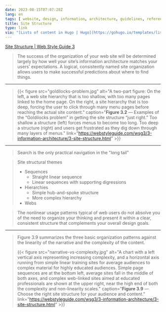 ```yaml
---
date: 2023-08-15T07:07:28Z
lang: en
tags: [ website, design, information, architecture, guidelines, reference ]
title: Site Structure
type: link
via: "[Lists of content in Hugo | Hugo](https://gohugo.io/templates/lists/)"
---
```


[Site Structure | Web Style Guide 3](https://webstyleguide.com/wsg3/3-information-architecture/3-site-structure.html)

> The success of the organization of your web site will be determined largely by how well your site’s information architecture matches your users’ expectations. A logical, consistently named site organization allows users to make successful predictions about where to find things.

---

> {{< figure src="goldilocks-problem.jpg" alt="A two-part figure: On the left, a web site hierarchy that is too shallow, with too many pages linked to the home page. On the right, a site hierarchy that is too deep, forcing the user to click through many menu pages before reaching the actual site content." caption="**Figure 3.2** — Examples of the “Goldilocks problem” in getting the site structure “just right.” Too shallow a structure (left) forces menus to become too long. Too deep a structure (right) and users get frustrated as they dig down through many layers of menus." link="https://webstyleguide.com/wsg3/3-information-architecture/3-site-structure.html" >}}

---

> Search is the only practical navigation in the "long tail"

> Site structural themes
> 
> * Sequences
>     * Straight linear sequence
>     * Linear sequences with supporting digressions
> * Hierarchies
>     * Simple hub-and-spoke structure
>     * More complex hierarchy
> * Webs

> The nonlinear usage patterns typical of web users do not absolve you of the need to organize your thinking and present it within a clear, consistent structure that complements your overall design goals.

---

> Figure 3.9 summarizes the three basic organization patterns against the linearity of the narrative and the complexity of the content.
> 
> {{< figure src="narrative-vs-complexity.jpg" alt="A chart with a left vertical axis representing increasing complexity, and a horizontal axis running from simple linear training sites for average audiences to complex material for highly educated audiences. Simple page sequences are at the bottom left, average sites fall in the middle of both axes, and complex web-linked sites aimed at educated professionals are shown at the upper right, near the high end of both the complexity and non-linearity scales." caption="**Figure 3.9** — Choose the right site structure for your audience and content." link="https://webstyleguide.com/wsg3/3-information-architecture/3-site-structure.html" >}}

<!-- TODO: Review captions format -->
